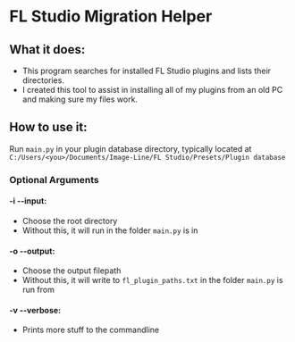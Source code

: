 # FL Studio Migration Helper

## What it does:
- This program searches for installed FL Studio plugins and lists their directories.
- I created this tool to assist in installing all of my plugins from an old PC and making sure my files work.

## How to use it:
Run `main.py` in your plugin database directory, typically located at `C:/Users/<you>/Documents/Image-Line/FL Studio/Presets/Plugin database`

### Optional Arguments
#### -i --input:
- Choose the root directory
- Without this, it will run in the folder `main.py` is in

#### -o --output:
- Choose the output filepath
- Without this, it will write to `fl_plugin_paths.txt` in the folder `main.py` is run from

#### -v --verbose:
- Prints more stuff to the commandline
